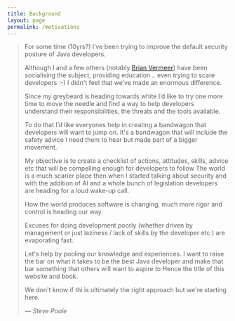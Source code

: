 ```yaml
---
title: Background
layout: page
permalink: /motivations
---
```



<blockquote>
<p>
For some time (10yrs?)  I’ve been trying to improve the default security posture of Java developers.
</p><p>
Although I and a few others (notably <a href="https://www.linkedin.com/in/brianvermeer/">Brian Vermeer</a>) have been socialising the subject, providing education .. even trying to scare developers :-)  I didn't feel that we’ve made an enormous difference.
</p><p>
Since my greybeard is heading towards white I’d like to try one more time to move the needle and find a way to help developers understand their responsibilities, the threats and the tools available.
</p><p>
To do that I’d like everyones help in creating a bandwagon that developers will want to jump on.  It's a bandwagon that will include the safety advice I need them to hear but made part of a bigger movement.
</p><p>
My objective is to create a checklist of actions, attitudes, skills, advice etc that will be compelling enough for developers to follow
The world is a much scarier place then when I started talking about security and with the addition of AI and a whole bunch of legislation developers are heading for a loud wake-up call.
</p><p>
How the world produces software is changing, much more rigor and control is heading our way.
</p><p>
Excuses for doing development poorly (whether driven by management or just laziness / lack of skills by the developer etc ) are evaporating fast.
</p><p>
Let's help by pooling our knowledge and experiences. I want to raise the bar on what it takes to be the best Java developer and make that bar something that others will want to aspire to
Hence the title of this website and book.
</p><p>
We don't know if thi is ultimately the right approach but we're starting here.
</p>
 <footnote>
 <cite>— Steve Poole</cite>
</footnote>
</blockquote>




